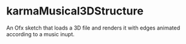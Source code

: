 karmaMusical3DStructure
=======================

An Ofx sketch that loads a 3D file and renders it with edges animated according to a music inupt.
